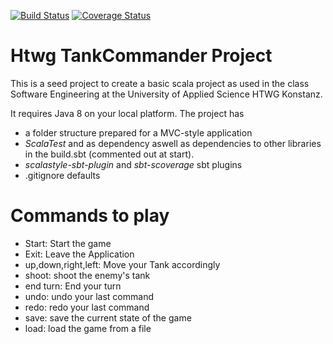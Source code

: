 [![Build Status](https://travis-ci.org/travis-ci/travis-web.svg?branch=master)](https://travis-ci.org/travis-ci/travis-web)
[![Coverage Status](https://coveralls.io/repos/github/RoWe90/TankCommander/badge.svg?branch=master)](https://coveralls.io/github/RoWe90/TankCommander?branch=master)

# Htwg TankCommander Project 
This is a seed project to create a basic scala project as used in the
class Software Engineering at the University of Applied Science HTWG Konstanz.

It requires Java 8 on your local platform.
The project has
* a folder structure prepared for a MVC-style application
* *ScalaTest* and as dependency aswell as dependencies to other libraries in the build.sbt (commented out at start).
* *scalastyle-sbt-plugin* and *sbt-scoverage* sbt plugins
* .gitignore defaults

# Commands to play
* Start: Start the game
* Exit: Leave the Application
* up,down,right,left: Move your Tank accordingly
* shoot: shoot the enemy's tank
* end turn: End your turn
* undo: undo your last command
* redo: redo your last command
* save: save the current state of the game
* load: load the game from a file
